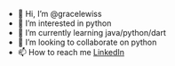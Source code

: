 - 👋 Hi, I’m @gracelewiss
- 👀 I’m interested in python
- 🌱 I’m currently learning java/python/dart
- 💞️ I’m looking to collaborate on python
- 📫 How to reach me [LinkedIn](https://www.linkedin.com/in/gracelewiss)

<!---
gracelewiss/gracelewiss is a ✨ special ✨ repository because its `README.md` (this file) appears on your GitHub profile.
You can click the Preview link to take a look at your changes.
--->
